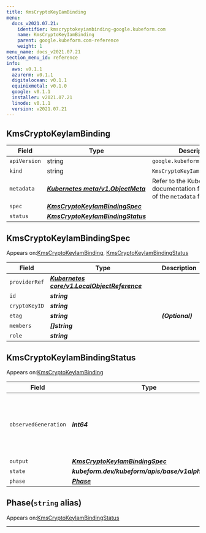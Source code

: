 ```yaml
---
title: KmsCryptoKeyIamBinding
menu:
  docs_v2021.07.21:
    identifier: kmscryptokeyiambinding-google.kubeform.com
    name: KmsCryptoKeyIamBinding
    parent: google.kubeform.com-reference
    weight: 1
menu_name: docs_v2021.07.21
section_menu_id: reference
info:
  aws: v0.1.1
  azurerm: v0.1.1
  digitalocean: v0.1.1
  equinixmetal: v0.1.0
  google: v0.1.1
  installer: v2021.07.21
  linode: v0.1.1
  version: v2021.07.21
---
```


## KmsCryptoKeyIamBinding
| Field | Type | Description |
| ------ | ----- | ----------- |
| `apiVersion` | string | `google.kubeform.com/v1alpha1` |
|    `kind` | string | `KmsCryptoKeyIamBinding` |
| `metadata` | ***[Kubernetes meta/v1.ObjectMeta](https://v1-18.docs.kubernetes.io/docs/reference/generated/kubernetes-api/v1.18/#objectmeta-v1-meta)***|Refer to the Kubernetes API documentation for the fields of the `metadata` field.|
| `spec` | ***[KmsCryptoKeyIamBindingSpec](#kmscryptokeyiambindingspec)***||
| `status` | ***[KmsCryptoKeyIamBindingStatus](#kmscryptokeyiambindingstatus)***||
## KmsCryptoKeyIamBindingSpec

Appears on:[KmsCryptoKeyIamBinding](#kmscryptokeyiambinding), [KmsCryptoKeyIamBindingStatus](#kmscryptokeyiambindingstatus)

| Field | Type | Description |
| ------ | ----- | ----------- |
| `providerRef` | ***[Kubernetes core/v1.LocalObjectReference](https://v1-18.docs.kubernetes.io/docs/reference/generated/kubernetes-api/v1.18/#localobjectreference-v1-core)***||
| `id` | ***string***||
| `cryptoKeyID` | ***string***||
| `etag` | ***string***| ***(Optional)*** |
| `members` | ***[]string***||
| `role` | ***string***||
## KmsCryptoKeyIamBindingStatus

Appears on:[KmsCryptoKeyIamBinding](#kmscryptokeyiambinding)

| Field | Type | Description |
| ------ | ----- | ----------- |
| `observedGeneration` | ***int64***| ***(Optional)*** Resource generation, which is updated on mutation by the API Server.|
| `output` | ***[KmsCryptoKeyIamBindingSpec](#kmscryptokeyiambindingspec)***| ***(Optional)*** |
| `state` | ***kubeform.dev/kubeform/apis/base/v1alpha1.State***| ***(Optional)*** |
| `phase` | ***[Phase](#phase)***| ***(Optional)*** |
## Phase(`string` alias)

Appears on:[KmsCryptoKeyIamBindingStatus](#kmscryptokeyiambindingstatus)

---
